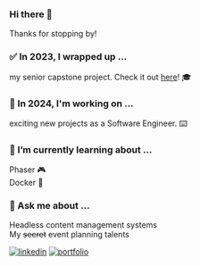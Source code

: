 ### Hi there 👋
Thanks for stopping by!
<!--
**emmariegeo/emmariegeo** is a ✨ _special_ ✨ repository because its `README.md` (this file) appears on your GitHub profile.

Here are some ideas to get you started:

- 🔭 I’m currently working on ...
- 🌱 I’m currently learning ...
- 👯 I’m looking to collaborate on ...
- 🤔 I’m looking for help with ...
- 💬 Ask me about ...
- 📫 How to reach me: ...
- 😄 Pronouns: ...
- ⚡ Fun fact: ...
-->

### ✅ In 2023, I wrapped up ... 
my senior capstone project. Check it out [here](https://github.com/emmariegeo/GameBuilderWorkshop)! :mortar_board:  

### 🔭 In 2024, I'm working on ...
exciting new projects as a Software Engineer. ⌨️

### 🌱 I’m currently learning about ...
Phaser  🎮  
Docker  🐳


### 💬 Ask me about ...
Headless content management systems  
My ~~secret~~ event planning talents  

[![linkedin](https://img.shields.io/badge/My_LinkedIn-0A66C2?style=flat&logo=LinkedIn&logoColor=FFFFFF>)](https://www.linkedin.com/in/emmamgeorge/ "Visit my LinkedIn Profile")  [![portfolio](https://img.shields.io/badge/My_Portfolio-4F46E5?style=flat&logoColor=ffffff>)](https://www.emmageorge.dev/ "Check out my portfolio!")  

